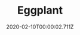 ---
templateKey: blog-post
title: Eggplant
type: vegetable
description: A rich and wholesome relative of the tomato. Delicious fried or stewed.
featuredpost: false
date: 2020-02-10T00:00:02.711Z
featuredimage: /img/Eggplant.png
sellPrice: 60
tags:
  - edible
  - Summer
  - multi
  - Eggplant Parmesan
  - Survival Burger
  - Fall Crops Bundle
---